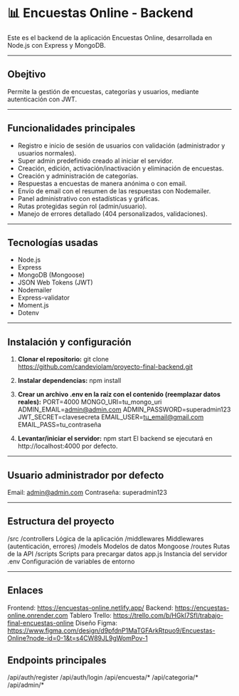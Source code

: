 # 📊 Encuestas Online - Backend

Este es el backend de la aplicación Encuestas Online, desarrollada en Node.js con Express y MongoDB. 

---

## Obejtivo

Permite la gestión de encuestas, categorías y usuarios, mediante autenticación con JWT.

---

## Funcionalidades principales

- Registro e inicio de sesión de usuarios con validación (administrador y usuarios normales).
- Super admin predefinido creado al iniciar el servidor.
- Creación, edición, activación/inactivación y eliminación de encuestas.
- Creación y administración de categorías.
- Respuestas a encuestas de manera anónima o con email.
- Envío de email con el resumen de las respuestas con Nodemailer.
- Panel administrativo con estadísticas y gráficas.
- Rutas protegidas según rol (admin/usuario).
- Manejo de errores detallado (404 personalizados, validaciones).

---

## Tecnologías usadas

- Node.js
- Express
- MongoDB (Mongoose)
- JSON Web Tokens (JWT)
- Nodemailer
- Express-validator
- Moment.js
- Dotenv

---

## Instalación y configuración

1. **Clonar el repositorio:**
   git clone https://github.com/candeviolam/proyecto-final-backend.git

2. **Instalar dependencias:**
   npm install

3. **Crear un archivo .env en la raíz con el contenido (reemplazar datos reales):**
   PORT=4000
   MONGO_URI=tu_mongo_uri
   ADMIN_EMAIL=admin@admin.com
   ADMIN_PASSWORD=superadmin123
   JWT_SECRET=clavesecreta
   EMAIL_USER=tu_email@gmail.com
   EMAIL_PASS=tu_contraseña

4. **Levantar/iniciar el servidor:**
   npm start
El backend se ejecutará en http://localhost:4000 por defecto.

---

## Usuario administrador por defecto

Email: admin@admin.com
Contraseña: superadmin123

---

## Estructura del proyecto

/src
   /controllers      Lógica de la aplicación
   /middlewares      Middlewares (autenticación, errores)
   /models           Modelos de datos Mongoose
   /routes           Rutas de la API
   /scripts          Scripts para precargar datos
   app.js            Instancia del servidor
.env                 Configuración de variables de entorno

---

## Enlaces 

Frontend: https://encuestas-online.netlify.app/
Backend: https://encuestas-online.onrender.com
Tablero Trello: https://trello.com/b/HGkI7SfI/trabajo-final-encuestas-online
Diseño Figma: https://www.figma.com/design/d9pfdnP1MaTGFArkRtpuo9/Encuestas-Online?node-id=0-1&t=s4CW89JL9gWomPov-1

## Endpoints principales

/api/auth/register
/api/auth/login
/api/encuesta/*
/api/categoria/*
/api/admin/*
